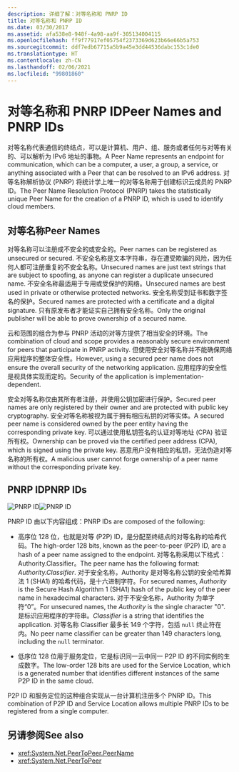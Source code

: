 ```yaml
---
description: 详细了解：对等名称和 PNRP ID
title: 对等名称和 PNRP ID
ms.date: 03/30/2017
ms.assetid: afa538e8-948f-4a98-aa9f-305134004115
ms.openlocfilehash: ff9f77917ef05754f2373369d623b66e66b5a753
ms.sourcegitcommit: ddf7edb67715a5b9a45e3dd44536dabc153c1de0
ms.translationtype: HT
ms.contentlocale: zh-CN
ms.lasthandoff: 02/06/2021
ms.locfileid: "99801860"
---
```

# <a name="peer-names-and-pnrp-ids"></a><span data-ttu-id="cda16-103">对等名称和 PNRP ID</span><span class="sxs-lookup"><span data-stu-id="cda16-103">Peer Names and PNRP IDs</span></span>

<span data-ttu-id="cda16-104">对等名称代表通信的终结点，可以是计算机、用户、组、服务或者任何与对等有关的、可以解析为 IPv6 地址的事物。</span><span class="sxs-lookup"><span data-stu-id="cda16-104">A Peer Name represents an endpoint for communication, which can be a computer, a user, a group, a service, or anything associated with a Peer that can be resolved to an IPv6 address.</span></span> <span data-ttu-id="cda16-105">对等名称解析协议 (PNRP) 将统计学上唯一的对等名称用于创建标识云成员的 PNRP ID。</span><span class="sxs-lookup"><span data-stu-id="cda16-105">The Peer Name Resolution Protocol (PNRP) takes the statistically unique Peer Name for the creation of a PNRP ID, which is used to identify cloud members.</span></span>  
  
## <a name="peer-names"></a><span data-ttu-id="cda16-106">对等名称</span><span class="sxs-lookup"><span data-stu-id="cda16-106">Peer Names</span></span>  

 <span data-ttu-id="cda16-107">对等名称可以注册成不安全的或安全的。</span><span class="sxs-lookup"><span data-stu-id="cda16-107">Peer names can be registered as unsecured or secured.</span></span> <span data-ttu-id="cda16-108">不安全名称是文本字符串，存在遭受欺骗的风险，因为任何人都可注册重复的不安全名称。</span><span class="sxs-lookup"><span data-stu-id="cda16-108">Unsecured names are just text strings that are subject to spoofing, as anyone can register a duplicate unsecured name.</span></span> <span data-ttu-id="cda16-109">不安全名称最适用于专用或受保护的网络。</span><span class="sxs-lookup"><span data-stu-id="cda16-109">Unsecured names are best used in private or otherwise protected networks.</span></span> <span data-ttu-id="cda16-110">安全名称受到证书和数字签名的保护。</span><span class="sxs-lookup"><span data-stu-id="cda16-110">Secured names are protected with a certificate and a digital signature.</span></span> <span data-ttu-id="cda16-111">只有原发布者才能证实自己拥有安全名称。</span><span class="sxs-lookup"><span data-stu-id="cda16-111">Only the original publisher will be able to prove ownership of a secured name.</span></span>  
  
 <span data-ttu-id="cda16-112">云和范围的组合为参与 PNRP 活动的对等方提供了相当安全的环境。</span><span class="sxs-lookup"><span data-stu-id="cda16-112">The combination of cloud and scope provides a reasonably secure environment for peers that participate in PNRP activity.</span></span> <span data-ttu-id="cda16-113">但使用安全对等名称并不能确保网络应用程序的整体安全性。</span><span class="sxs-lookup"><span data-stu-id="cda16-113">However, using a secured peer name does not ensure the overall security of the networking application.</span></span> <span data-ttu-id="cda16-114">应用程序的安全性是视具体实现而定的。</span><span class="sxs-lookup"><span data-stu-id="cda16-114">Security of the application is implementation-dependent.</span></span>  
  
 <span data-ttu-id="cda16-115">安全对等名称仅由其所有者注册，并使用公钥加密进行保护。</span><span class="sxs-lookup"><span data-stu-id="cda16-115">Secured peer names are only registered by their owner and are protected with public key cryptography.</span></span> <span data-ttu-id="cda16-116">安全对等名称被视为属于拥有相应私钥的对等实体。</span><span class="sxs-lookup"><span data-stu-id="cda16-116">A secured peer name is considered owned by the peer entity having the corresponding private key.</span></span> <span data-ttu-id="cda16-117">可以通过使用私钥签名的认证对等地址 (CPA) 验证所有权。</span><span class="sxs-lookup"><span data-stu-id="cda16-117">Ownership can be proved via the certified peer address (CPA), which is signed using the private key.</span></span> <span data-ttu-id="cda16-118">恶意用户没有相应的私钥，无法伪造对等名称的所有权。</span><span class="sxs-lookup"><span data-stu-id="cda16-118">A malicious user cannot forge ownership of a peer name without the corresponding private key.</span></span>  
  
## <a name="pnrp-ids"></a><span data-ttu-id="cda16-119">PNRP ID</span><span class="sxs-lookup"><span data-stu-id="cda16-119">PNRP IDs</span></span>  

 <span data-ttu-id="cda16-120">![PNRP ID](./media/fdc9e8a0-4a1c-488d-a019-bc3a1973220c.gif "fdc9e8a0-4a1c-488d-a019-bc3a1973220c")</span><span class="sxs-lookup"><span data-stu-id="cda16-120">![PNRP ID](./media/fdc9e8a0-4a1c-488d-a019-bc3a1973220c.gif "fdc9e8a0-4a1c-488d-a019-bc3a1973220c")</span></span>  
  
 <span data-ttu-id="cda16-121">PNRP ID 由以下内容组成：</span><span class="sxs-lookup"><span data-stu-id="cda16-121">PNRP IDs are composed of the following:</span></span>  
  
- <span data-ttu-id="cda16-122">高序位 128 位，也就是对等 (P2P) ID，是分配至终结点的对等名称的哈希代码。</span><span class="sxs-lookup"><span data-stu-id="cda16-122">The high-order 128 bits, known as the peer-to-peer (P2P) ID, are a hash of a peer name assigned to the endpoint.</span></span> <span data-ttu-id="cda16-123">对等名称采用以下格式：Authority.Classifier。</span><span class="sxs-lookup"><span data-stu-id="cda16-123">The peer name has the following format: *Authority.Classifier*.</span></span> <span data-ttu-id="cda16-124">对于安全名称，Authority 是对等名称公钥的安全哈希算法 1 (SHA1) 的哈希代码，是十六进制字符。</span><span class="sxs-lookup"><span data-stu-id="cda16-124">For secured names, *Authority* is the Secure Hash Algorithm 1 (SHA1) hash of the public key of the peer name in hexadecimal characters.</span></span> <span data-ttu-id="cda16-125">对于不安全名称，Authority 为单字符“0”。</span><span class="sxs-lookup"><span data-stu-id="cda16-125">For unsecured names, the *Authority* is the single character "0".</span></span> <span data-ttu-id="cda16-126"> 是标识应用程序的字符串。</span><span class="sxs-lookup"><span data-stu-id="cda16-126">*Classifier* is a string that identifies the application.</span></span> <span data-ttu-id="cda16-127">对等名称 Classifier 最多长 149 个字符，包括 `null` 终止符在内。</span><span class="sxs-lookup"><span data-stu-id="cda16-127">No peer name classifier can be greater than 149 characters long, including the `null` terminator.</span></span>  
  
- <span data-ttu-id="cda16-128">低序位 128 位用于服务定位，它是标识同一云中同一 P2P ID 的不同实例的生成数字。</span><span class="sxs-lookup"><span data-stu-id="cda16-128">The low-order 128 bits are used for the Service Location, which is a generated number that identifies different instances of the same P2P ID in the same cloud.</span></span>  
  
 <span data-ttu-id="cda16-129">P2P ID 和服务定位的这种组合实现从一台计算机注册多个 PNRP ID。</span><span class="sxs-lookup"><span data-stu-id="cda16-129">This combination of P2P ID and Service Location allows multiple PNRP IDs to be registered from a single computer.</span></span>  
  
## <a name="see-also"></a><span data-ttu-id="cda16-130">另请参阅</span><span class="sxs-lookup"><span data-stu-id="cda16-130">See also</span></span>

- <xref:System.Net.PeerToPeer.PeerName>
- <xref:System.Net.PeerToPeer>
